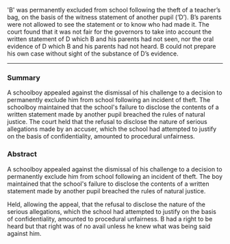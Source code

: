  'B' was permanently excluded from school following the theft of a teacher’s bag, on the basis of the witness statement of another pupil (‘D’). B’s parents were not allowed to see the statement or to know who had made it. The court found that it was not fair for the governors to take into account the written statement of D which B and his parents had not seen, nor the oral evidence of D which B and his parents had not heard. B could not prepare his own case without sight of the substance of D’s evidence.

 ---

### Summary

A schoolboy appealed against the dismissal of his challenge to a decision to permanently exclude him from school following an incident of theft. The schoolboy maintained that the school's failure to disclose the contents of a written statement made by another pupil breached the rules of natural justice. The court held that the refusal to disclose the nature of serious allegations made by an accuser, which the school had attempted to justify on the basis of confidentiality, amounted to procedural unfairness.

### Abstract

A schoolboy appealed against the dismissal of his challenge to a decision to permanently exclude him from school following an incident of theft. The boy maintained that the school's failure to disclose the contents of a written statement made by another pupil breached the rules of natural justice.

Held, allowing the appeal, that the refusal to disclose the nature of the serious allegations, which the school had attempted to justify on the basis of confidentiality, amounted to procedural unfairness. B had a right to be heard but that right was of no avail unless he knew what was being said against him.